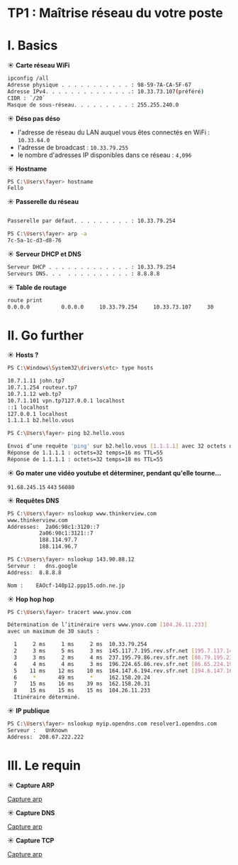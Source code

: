 # TP1 : Maîtrise réseau du votre poste

# I. Basics

☀️ **Carte réseau WiFi**

```bash
ipconfig /all
Adresse physique . . . . . . . . . . . : 98-59-7A-CA-5F-67
Adresse IPv4. . . . . . . . . . . . . .: 10.33.73.107(préféré)
CIDR : `/20`
Masque de sous-réseau. . . . . . . . . : 255.255.240.0

```

☀️ **Déso pas déso**

- l'adresse de réseau du LAN auquel vous êtes connectés en WiFi : `10.33.64.0`
- l'adresse de broadcast : `10.33.79.255`
- le nombre d'adresses IP disponibles dans ce réseau : `4,096`

☀️ **Hostname**

```bash
PS C:\Users\fayer> hostname
Fello
```

☀️ **Passerelle du réseau**

```bash

Passerelle par défaut. . . . . . . . . : 10.33.79.254

PS C:\Users\fayer> arp -a
7c-5a-1c-d3-d8-76

```


☀️ **Serveur DHCP et DNS**

```bash
Serveur DHCP . . . . . . . . . . . . . : 10.33.79.254
Serveurs DNS. . .  . . . . . . . . . . : 8.8.8.8
```

☀️ **Table de routage**

```bash
route print
0.0.0.0          0.0.0.0     10.33.79.254     10.33.73.107     30
```
# II. Go further


☀️ **Hosts ?**

```bash
PS C:\Windows\System32\drivers\etc> type hosts

10.7.1.11 john.tp7
10.7.1.254 routeur.tp7
10.7.1.12 web.tp7
10.7.1.101 vpn.tp7127.0.0.1 localhost
::1 localhost
127.0.0.1 localhost
1.1.1.1 b2.hello.vous
```

```bash
PS C:\Users\fayer> ping b2.hello.vous

Envoi d’une requête 'ping' sur b2.hello.vous [1.1.1.1] avec 32 octets de données :
Réponse de 1.1.1.1 : octets=32 temps=16 ms TTL=55
Réponse de 1.1.1.1 : octets=32 temps=18 ms TTL=55
```


☀️ **Go mater une vidéo youtube et déterminer, pendant qu'elle tourne...**

`91.68.245.15`
`443`
`56080`

☀️ **Requêtes DNS**

```bash
PS C:\Users\fayer> nslookup www.thinkerview.com
www.thinkerview.com
Addresses:  2a06:98c1:3120::7
          2a06:98c1:3121::7
          188.114.97.7
          188.114.96.7
```

```bash
PS C:\Users\fayer> nslookup 143.90.88.12
Serveur :   dns.google
Address:  8.8.8.8

Nom :    EAOcf-140p12.ppp15.odn.ne.jp
```

☀️ **Hop hop hop**

```bash
PS C:\Users\fayer> tracert www.ynov.com

Détermination de l’itinéraire vers www.ynov.com [104.26.11.233]
avec un maximum de 30 sauts :

  1     2 ms     1 ms     2 ms  10.33.79.254
  2     3 ms     5 ms     3 ms  145.117.7.195.rev.sfr.net [195.7.117.145]
  3     3 ms     2 ms     4 ms  237.195.79.86.rev.sfr.net [86.79.195.237]
  4     4 ms     4 ms     3 ms  196.224.65.86.rev.sfr.net [86.65.224.196]
  5    11 ms    12 ms    10 ms  164.147.6.194.rev.sfr.net [194.6.147.164]
  6     *       49 ms     *     162.158.20.24
  7    15 ms    16 ms    39 ms  162.158.20.31
  8    15 ms    15 ms    15 ms  104.26.11.233
  Itinéraire déterminé.
  ```

☀️ **IP publique**

```bash
PS C:\Users\fayer> nslookup myip.opendns.com resolver1.opendns.com
Serveur :   UnKnown
Address:  208.67.222.222
```

# III. Le requin

☀️ **Capture ARP**

[Capture arp](arp.pcapng)

☀️ **Capture DNS**

[Capture arp](dns.pcapng)

☀️ **Capture TCP**

[Capture arp](tcp.pcapng)